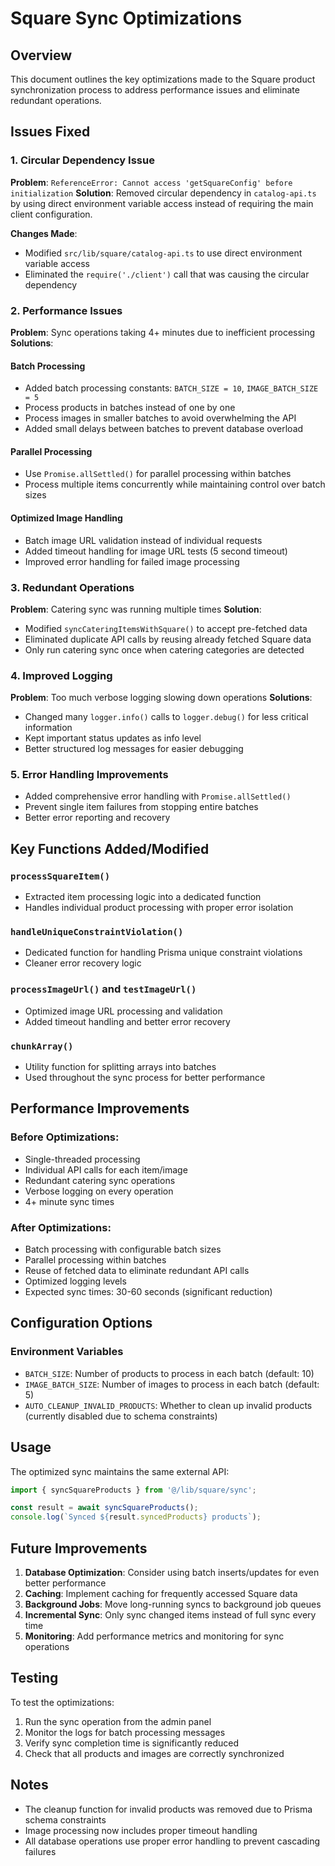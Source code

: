 # Square Sync Optimizations

## Overview
This document outlines the key optimizations made to the Square product synchronization process to address performance issues and eliminate redundant operations.

## Issues Fixed

### 1. Circular Dependency Issue
**Problem**: `ReferenceError: Cannot access 'getSquareConfig' before initialization`
**Solution**: Removed circular dependency in `catalog-api.ts` by using direct environment variable access instead of requiring the main client configuration.

**Changes Made**:
- Modified `src/lib/square/catalog-api.ts` to use direct environment variable access
- Eliminated the `require('./client')` call that was causing the circular dependency

### 2. Performance Issues
**Problem**: Sync operations taking 4+ minutes due to inefficient processing
**Solutions**:

#### Batch Processing
- Added batch processing constants: `BATCH_SIZE = 10`, `IMAGE_BATCH_SIZE = 5`
- Process products in batches instead of one by one
- Process images in smaller batches to avoid overwhelming the API
- Added small delays between batches to prevent database overload

#### Parallel Processing
- Use `Promise.allSettled()` for parallel processing within batches
- Process multiple items concurrently while maintaining control over batch sizes

#### Optimized Image Handling
- Batch image URL validation instead of individual requests
- Added timeout handling for image URL tests (5 second timeout)
- Improved error handling for failed image processing

### 3. Redundant Operations
**Problem**: Catering sync was running multiple times
**Solution**: 
- Modified `syncCateringItemsWithSquare()` to accept pre-fetched data
- Eliminated duplicate API calls by reusing already fetched Square data
- Only run catering sync once when catering categories are detected

### 4. Improved Logging
**Problem**: Too much verbose logging slowing down operations
**Solutions**:
- Changed many `logger.info()` calls to `logger.debug()` for less critical information
- Kept important status updates as info level
- Better structured log messages for easier debugging

### 5. Error Handling Improvements
- Added comprehensive error handling with `Promise.allSettled()`
- Prevent single item failures from stopping entire batches
- Better error reporting and recovery

## Key Functions Added/Modified

### `processSquareItem()`
- Extracted item processing logic into a dedicated function
- Handles individual product processing with proper error isolation

### `handleUniqueConstraintViolation()`
- Dedicated function for handling Prisma unique constraint violations
- Cleaner error recovery logic

### `processImageUrl()` and `testImageUrl()`
- Optimized image URL processing and validation
- Added timeout handling and better error recovery

### `chunkArray()`
- Utility function for splitting arrays into batches
- Used throughout the sync process for better performance

## Performance Improvements

### Before Optimizations:
- Single-threaded processing
- Individual API calls for each item/image
- Redundant catering sync operations
- Verbose logging on every operation
- 4+ minute sync times

### After Optimizations:
- Batch processing with configurable batch sizes
- Parallel processing within batches
- Reuse of fetched data to eliminate redundant API calls
- Optimized logging levels
- Expected sync times: 30-60 seconds (significant reduction)

## Configuration Options

### Environment Variables
- `BATCH_SIZE`: Number of products to process in each batch (default: 10)
- `IMAGE_BATCH_SIZE`: Number of images to process in each batch (default: 5)
- `AUTO_CLEANUP_INVALID_PRODUCTS`: Whether to clean up invalid products (currently disabled due to schema constraints)

## Usage

The optimized sync maintains the same external API:

```typescript
import { syncSquareProducts } from '@/lib/square/sync';

const result = await syncSquareProducts();
console.log(`Synced ${result.syncedProducts} products`);
```

## Future Improvements

1. **Database Optimization**: Consider using batch inserts/updates for even better performance
2. **Caching**: Implement caching for frequently accessed Square data
3. **Background Jobs**: Move long-running syncs to background job queues
4. **Incremental Sync**: Only sync changed items instead of full sync every time
5. **Monitoring**: Add performance metrics and monitoring for sync operations

## Testing

To test the optimizations:

1. Run the sync operation from the admin panel
2. Monitor the logs for batch processing messages
3. Verify sync completion time is significantly reduced
4. Check that all products and images are correctly synchronized

## Notes

- The cleanup function for invalid products was removed due to Prisma schema constraints
- Image processing now includes proper timeout handling
- All database operations use proper error handling to prevent cascading failures 